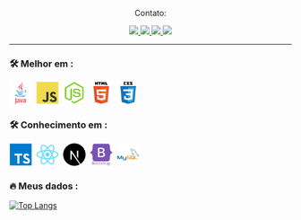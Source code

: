 <p align="center">Contato:</p>
<div align="center">
  <a href="https://www.linkedin.com/in/jo%C3%A3o-marcos-carneiro-a76651218/">
    <img src="https://img.shields.io/badge/LinkedIn-0077B5?style=for-the-badge&logo=linkedin&logoColor=white" /> 
  </a>
  <a href="">
    <img src="https://img.shields.io/badge/Instagram-E4405F?style=for-the-badge&logo=instagram&logoColor=white" /> 
  </a>
  <a href="">
    <img src="https://img.shields.io/badge/Udemy-EC5252?style=for-the-badge&logo=Udemy&logoColor=white" /> 
  </a>
  <a href="">
    <img src="https://img.shields.io/badge/Discord-5865F2?style=for-the-badge&logo=discord&logoColor=white" /> 
  </a>
</div>

<hr/>


### :hammer_and_wrench: Melhor em :
  <div>
  <!-- Java -->
  <img src="https://github.com/devicons/devicon/blob/master/icons/java/java-original-wordmark.svg" width="40" height="40" />&nbsp;
  <!-- JavaScript -->
  <img src="https://github.com/devicons/devicon/blob/master/icons/javascript/javascript-original.svg" width="40" height="40" />&nbsp;
  <img src="https://github.com/devicons/devicon/blob/master/icons/nodejs/nodejs-original.svg" width="40" height="40" />&nbsp;
  <img src="https://github.com/devicons/devicon/blob/master/icons/html5/html5-original-wordmark.svg" width="40" height="40" />&nbsp;
  <img src="https://github.com/devicons/devicon/blob/master/icons/css3/css3-original-wordmark.svg" width="40" height="40" />&nbsp;
  </div>

### :hammer_and_wrench: Conhecimento em :
<div>
  <!-- JavaScript -->
  <img src="https://github.com/devicons/devicon/blob/master/icons/typescript/typescript-plain.svg" width="40" height="40" />&nbsp;
  <img src="https://github.com/devicons/devicon/blob/master/icons/react/react-original.svg" width="40" height="40" />&nbsp;
  <img src="https://github.com/devicons/devicon/blob/master/icons/nextjs/nextjs-original.svg" width="40" height="40" />&nbsp;
  <img src="https://github.com/devicons/devicon/blob/master/icons/bootstrap/bootstrap-plain-wordmark.svg" width="40" height="40" />&nbsp;
  <!-- Java -->

  <!-- Python -->

  <!-- Database -->
  <img src="https://github.com/devicons/devicon/blob/master/icons/mysql/mysql-original-wordmark.svg" width="40" height="40" />
 </div>
  
### :fire: Meus dados :

[![Top Langs](https://github-readme-stats.vercel.app/api/top-langs/?username=jmarcosltc&layout=compact&theme=vision-friendly-dark)](https://github.com/anuraghazra/github-readme-stats)

<!--
**jmarcosltc/jmarcosltc** is a ✨ _special_ ✨ repository because its `README.md` (this file) appears on your GitHub profile.

Here are some ideas to get you started:

- 🔭 I’m currently working on ...
- 🌱 I’m currently learning ...
- 👯 I’m looking to collaborate on ...
- 🤔 I’m looking for help with ...
- 💬 Ask me about ...
- 📫 How to reach me: ...
- 😄 Pronouns: ...
- ⚡ Fun fact: ...
-->
